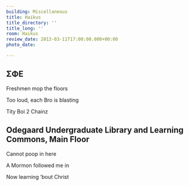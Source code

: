 ```yaml
---
building: Miscellaneous
title: Haikus
title_directory: ''
title_long: ''
room: Haikus
review_date: 2013-03-11T17:00:00.000+00:00
photo_date: 

---
```

## ΣΦΕ

Freshmen mop the floors

Too loud, each Bro is blasting

Tity Boi 2 Chainz

## Odegaard Undergraduate Library and Learning Commons, Main Floor

Cannot poop in here

A Mormon followed me in

Now learning ’bout Christ